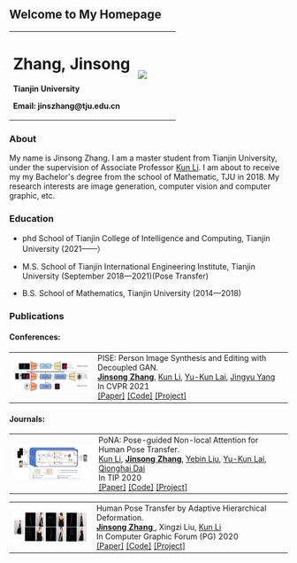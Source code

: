## Welcome to My Homepage

<table border="0">
  <tr>
    <td width="75%">
      <h1>Zhang, Jinsong</h1>
      <p><b>Tianjin University</b></p>
      <p><b>Email: jinszhang@tju.edu.cn</b></p>
    </td>
    <td width="25%">
      <img src="/zhengjianzhao.jpg" width="100%">      
    </td>
  </tr>
</table>



### About

My name is Jinsong Zhang. I am a master student from Tianjin University, under the supervision of Associate Professor [Kun Li](http://cic.tju.edu.cn/faculty/likun/index.html). I am about to receive my my Bachelor's degree from the school of Mathematic, TJU in 2018. My research interests are image generation, computer vision and computer graphic, etc.



### Education
- phd School of Tianjin College of Intelligence and Computing, Tianjin University (2021——）

- M.S. School of Tianjin International Engineering Institute, Tianjin University (September 2018—2021)(Pose Transfer)

- B.S. School of  Mathematics, Tianjin University (2014—2018)

  

### Publications

#### Conferences:

<table> <tbody> <tr> <td align="left" width=250>
<a href="http://cic.tju.edu.cn/faculty/likun/projects/PISE/index.html"><img src="teasers/pise.png"/></a></td>
<td align="left" width=550>PISE: Person Image Synthesis and Editing with Decoupled GAN.<br>
<a href="https://zhangjinso.github.io/"><b>Jinsong Zhang</b></a>, 
<a href="http://cic.tju.edu.cn/faculty/likun/index.html">Kun Li</a>, 
<a href="https://www.cardiff.ac.uk/people/view/118139-lai-yukun">Yu-Kun Lai</a>,
<a href="http://media.au.tsinghua.edu.cn/english/team/qhdai.html">Jingyu Yang</a><br>
In CVPR 2021<br>
<a href="https://arxiv.org/abs/2103.04023">[Paper]</a> 
<a href="https://github.com/Zhangjinso/PISE">[Code]</a> 
<a href="http://cic.tju.edu.cn/faculty/likun/projects/PISE/index.html">[Project]</a>
</td></tr></tbody></table>


#### Journals:

<table> <tbody> <tr> <td align="left" width=250>
<a href="http://cic.tju.edu.cn/faculty/likun/projects/PoseTrans_TIP/TIP2020.html"><img src="teasers/pona.png"/></a></td>
<td align="left" width=550>PoNA: Pose-guided Non-local Attention for Human Pose Transfer.<br>
<a href="http://cic.tju.edu.cn/faculty/likun/index.html">Kun Li</a>, 
<a href="https://zhangjinso.github.io/"><b>Jinsong Zhang</b></a>, 
<a href="http://liuyebin.com/">Yebin Liu</a>,
<a href="https://www.cardiff.ac.uk/people/view/118139-lai-yukun">Yu-Kun Lai</a>,
<a href="http://media.au.tsinghua.edu.cn/english/team/qhdai.html">Qionghai Dai</a><br>
In TIP 2020<br>
<a href="https://arxiv.org/abs/2012.07049">[Paper]</a> 
<a href="https://github.com/Zhangjinso/PoNA">[Code]</a> 
<a href="http://cic.tju.edu.cn/faculty/likun/projects/PoseTrans_TIP/TIP2020.html">[Project]</a>
</td></tr></tbody></table>
 
<table> <tbody> <tr> <td align="left" width=250>
<a href="http://cic.tju.edu.cn/faculty/likun/projects/PoseTrans_pg/PINet.html"><img src="teasers/pinet.png"/></a></td>
<td align="left" width=550>Human Pose Transfer by Adaptive Hierarchical Deformation.<br>
    <a href="https://zhangjinso.github.io/"> <b>Jinsong Zhang</b> </a>, 
Xingzi Liu,
  <a href="http://cic.tju.edu.cn/faculty/likun/index.html">Kun Li</a><br> 
In  Computer Graphic Forum (PG) 2020<br>
<a href="https://arxiv.org/abs/2012.06940">[Paper]</a> 
<a href="https://github.com/Zhangjinso/PINet_PG">[Code]</a> 
<a href="http://cic.tju.edu.cn/faculty/likun/projects/PoseTrans_pg/PINet.html">[Project]</a>
</td></tr></tbody></table>





